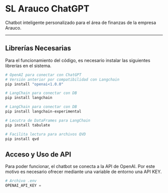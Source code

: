 # SL Arauco ChatGPT

Chatbot inteligente personalizado para el área de finanzas de la empresa Arauco.

---

## Librerías Necesarias

Para el funcionamiento del código, es necesario instalar las siguientes librerías en el sistema.

```bash
# OpenAI para conectar con ChatGPT
# Versión anterior por compatibilidad con Langchain
pip install "openai<1.0.0"
```

```bash
# LangChain para conectar con DB
pip install langchain
```

```bash
# LangChain para conectar con DB
pip install langchain-experimental
```

```bash
# Lecutra de DataFrames para LangChain
pip install tabulate
```

```bash
# Facilita lectura para archivos QVD
pip install qvd
```

## Acceso y Uso de API

Para poder funcionar, el chatbot se conecta a la API de OpenAI. Por este motivo es necesario ofrecer mediante una variable de entorno una API KEY.

```py
# Archivo .env
OPENAI_API_KEY =
```

